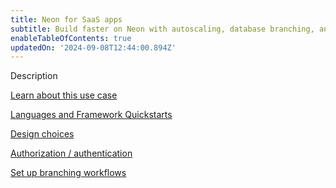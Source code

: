 ```yaml
---
title: Neon for SaaS apps
subtitle: Build faster on Neon with autoscaling, database branching, and the serverless operating model
enableTableOfContents: true
updatedOn: '2024-09-08T12:44:00.894Z'
---
```


Description 

<DetailIconCards>

<a href="/docs/use-cases/tbd" description="Find out if Neon SaaS use case is for you" icon="gui">Learn about this use case</a>

<a href="/docs/use-cases/tbd" description="Get start with Neon language and Framework Quickstarts" icon="chart-bar">Languages and Framework Quickstarts</a>

<a href="/docs/use-cases/tbd" description="Learn about design choices when building your SaaS app with Neon" icon="database">Design choices</a>

<a href="/docs/use-cases/tbd" description="Learn about on Neon" icon="openai">Authorization / authentication</a>

<a href="/docs/use-cases/tbd" description="Learn how to setup your branching workflows on Neon" icon="filter">Set up branching workflows</a>

</DetailIconCards>

